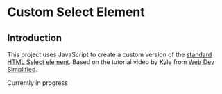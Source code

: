 # Custom Select Element

## Introduction

This project uses JavaScript to create a custom version of the [standard HTML Select element](https://developer.mozilla.org/en-US/docs/Web/HTML/Element/select). Based on the tutorial video by Kyle from [Web Dev Simplified](https://www.youtube.com/watch?v=Fc-oyl31mRI).

Currently in progress
